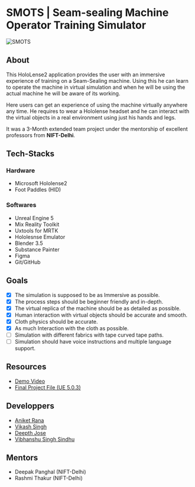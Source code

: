 # SMOTS | Seam-sealing Machine Operator Training Simulator

![SMOTS](https://github.com/XROS-X-NIFT/SMOTS/assets/76243585/a0f3c8c8-13e4-4de2-9c35-0acd7c7a974c)

## About
This HoloLense2 application provides the user with an immersive experience of training on a Seam-Sealing machine. Using this he can learn to operate the machine in virtual simulation and when he will be using the actual machine he will be aware of its working.

Here users can get an experience of using the machine virtually anywhere any time. He requires to wear a Hololense headset and he can interact with the virtual objects in a real environment using just his hands and legs.

It was a 3-Month extended team project under the mentorship of excellent professors from **NIFT-Delhi**.

## Tech-Stacks
### Hardware
* Microsoft Hololense2
* Foot Paddles (HID)

### Softwares
* Unreal Engine 5
* Mix Reality Toolkit
* Uxtools for MRTK
* Hololesnse Emulator
* Blender 3.5
* Substance Painter
* Figma
* Git/GitHub

## Goals
- [x] The simulation is supposed to be as Immersive as possible.
- [x] The process steps should be beginner friendly and in-depth.
- [x] The virtual replica of the machine should be as detailed as possible.
- [x] Human interaction with virtual objects should be accurate and smooth.
- [x] Cloth physics should be accurate.
- [x] As much Interaction with the cloth as possible.
- [ ] Simulation with different fabrics with tape curved tape paths.
- [ ] Simulation should have voice instructions and multiple language support.

## Resources 
* [Demo Video](https://youtu.be/wWYrQHN0z7M)
* [Final Project File (UE 5.0.3) ](https://drive.google.com/drive/folders/13XvOUTTscTGKAipq4r_6Fx8604-rnqI5?usp=sharing)

## Developpers
* [Aniket Rana](https://github.com/Aniumbott)
* [Vikash Singh](https://github.com/vikash949)
* [Deepth Jose](https://github.com/deepzrj)
* [Vibhanshu Singh Sindhu](https://github.com/vibhanshusindhu)

## Mentors
* Deepak Panghal (NIFT-Delhi)
* Rashmi Thakur (NIFT-Delhi)
